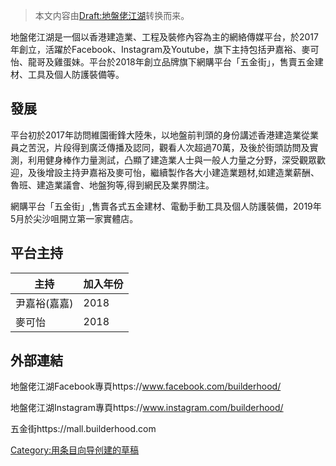 > 本文内容由[Draft:地盤佬江湖](https://zh.wikipedia.org/wiki/Draft:地盤佬江湖)转换而来。


地盤佬江湖是一個以香港建造業、工程及裝修內容為主的網絡傳媒平台，於2017年創立，活躍於Facebook、Instagram及Youtube，旗下主持包括尹嘉裕、麥可怡、龍哥及雞蛋妹。平台於2018年創立品牌旗下網購平台「五金街」，售賣五金建材、工具及個人防護裝備等。

## 發展

平台初於2017年訪問維園衝鋒大陸朱，以地盤前判頭的身份講述香港建造業從業員之苦況，片段得到廣泛傳播及認同，觀看人次超過70萬，及後於街頭訪問及實測，利用健身棒作力量測試，凸顯了建造業人士與一般人力量之分野，深受觀眾歡迎，及後增設主持尹嘉裕及麥可怡，繼續製作各大小建造業題材,如建造業薪酬、魯班、建造業議會、地盤狗等,得到網民及業界關注。

網購平台「五金街」,售賣各式五金建材、電動手動工具及個人防護裝備，2019年5月於尖沙咀開立第一家實體店。

## 平台主持

| 主持      | 加入年份 |
| ------- | ---- |
| 尹嘉裕(嘉嘉) | 2018 |
| 麥可怡     | 2018 |

## 外部連結

地盤佬江湖Facebook專頁https://www.facebook.com/builderhood/

地盤佬江湖Instagram專頁https://www.instagram.com/builderhood/

五金街https://mall.builderhood.com

[Category:用条目向导创建的草稿](https://zh.wikipedia.org/wiki/Category:用条目向导创建的草稿 "wikilink")